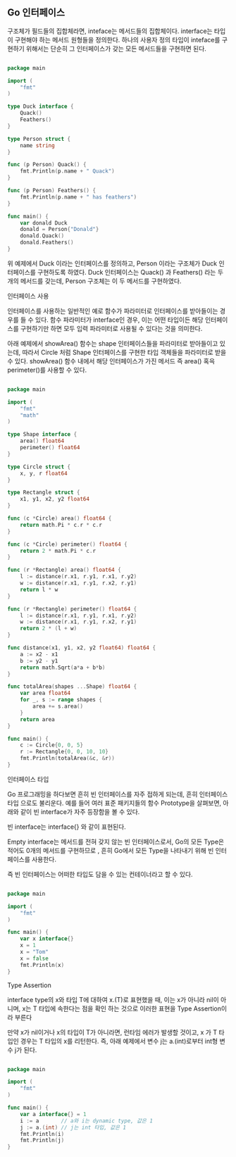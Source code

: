 ## Go 인터페이스

구조체가 필드들의 집합체라면, inteface는 메서드들의 집합체이다. interface는 타입이 구현해야
하는 메서드 원형들을 정의한다. 하나의 사용자 정의 타입이 inteface를 구현하기 위해서는
단순히 그 인터페이스가 갖는 모든 메서드들을 구현하면 된다. 

```go

package main

import (
    "fmt"
)

type Duck interface {
    Quack()
    Feathers()
}

type Person struct {
    name string
}

func (p Person) Quack() {
    fmt.Println(p.name + " Quack")
}

func (p Person) Feathers() {
    fmt.Println(p.name + " has feathers")
}

func main() {
    var donald Duck
    donald = Person{"Donald"}
    donald.Quack()
    donald.Feathers()
}
```

위 예제에서 Duck 이라는 인터페이스를 정의하고, Person 이라는 구조체가 Duck 인터페이스를
구현하도록 하였다. Duck 인터페이스는 Quack() 과 Feathers() 라는 두 개의 메서드를 갖는데, 
Person 구조체는 이 두 메서드를 구현하였다.

인터페이스 사용

인터페이스를 사용하는 일반적인 예로 함수가 파라미터로 인터페이스를 받아들이는 경우를 들 수 있다. 
함수 파라미터가 interface인 경우, 이는 어떤 타입이든 해당 인터페이스를 구현하기만 하면 모두
입력 파라미터로 사용될 수 있다는 것을 의미한다.

아래 예제에서 showArea() 함수는 shape 인터페이스들을 파라미터로 받아들이고 있는데, 
따라서 Circle 처럼 Shape 인터페이스를 구현한 타입 객체들을 파라미터로 받을 수 있다. 
showArea() 함수 내에서 해당 인터페이스가 가진 메서드 즉 area() 혹윽 perimeter()를
사용할 수 있다. 

```go

package main

import (
    "fmt"
    "math"
)

type Shape interface {
    area() float64
    perimeter() float64
}

type Circle struct {
    x, y, r float64
}

type Rectangle struct {
    x1, y1, x2, y2 float64
}

func (c *Circle) area() float64 {
    return math.Pi * c.r * c.r
}

func (c *Circle) perimeter() float64 {
    return 2 * math.Pi * c.r
}

func (r *Rectangle) area() float64 {
    l := distance(r.x1, r.y1, r.x1, r.y2)
    w := distance(r.x1, r.y1, r.x2, r.y1)
    return l * w
}

func (r *Rectangle) perimeter() float64 {
    l := distance(r.x1, r.y1, r.x1, r.y2)
    w := distance(r.x1, r.y1, r.x2, r.y1)
    return 2 * (l + w)
}

func distance(x1, y1, x2, y2 float64) float64 {
    a := x2 - x1
    b := y2 - y1
    return math.Sqrt(a*a + b*b)
}

func totalArea(shapes ...Shape) float64 {
    var area float64
    for _, s := range shapes {
        area += s.area()
    }
    return area
}

func main() {
    c := Circle{0, 0, 5}
    r := Rectangle{0, 0, 10, 10}
    fmt.Println(totalArea(&c, &r))
}
```

인터페이스 타입

Go 프로그래밍을 하다보면 흔히 빈 인터페이스를 자주 접하게 되는데, 흔히 인터페이스 타입
으로도 불리운다. 예를 들어 여러 표준 패키지들의 함수 Prototype을 살펴보면, 
아래와 같이 빈 interface가 자주 등장함을 볼 수 있다. 

빈 interface는 interface{}   와 같이 표현된다. 

Empty interface는 메서드를 전혀 갖지 않는 빈 인터페이스로서, Go의 모든 Type은 
적어도 0개의 메서드를 구현하므로 , 흔히 Go에서 모든 Type을 나타내기 위해 빈 인터페이스를
사용한다. 

즉 빈 인터페이스는 어떠한 타입도 담을 수 있는 컨테이너라고 할 수 있다. 

```go

package main

import (
    "fmt"
)

func main() {
    var x interface{}
    x = 1
    x = "Tom"
    x = false
    fmt.Println(x)
}
```

Type Assertion

interface type의 x와 타입 T에 대하여 x.(T)로 표현했을 때, 이는 x가 아니라 nil이 아니며, x는
T 타입에 속한다는 점을 확인 하는 것으로 이러한 표현을 Type Assertion이라 부른다

만약 x가 nil이거나 x의 타입이 T가 아니라면, 런타임 에러가 발생할 것이고, x 가 T 타입인 경우는
T 타입의 x를 리턴한다. 즉, 아래 예제에서 변수 j는 a.(int)로부터 int형 변수 j가 된다. 

```go

package main

import (
    "fmt"
)

func main() {
    var a interface{} = 1
    i := a       // a와 i는 dynamic type, 값은 1
    j := a.(int) // j는 int 타입, 값은 1
    fmt.Println(i)
    fmt.Println(j)
}
```












































